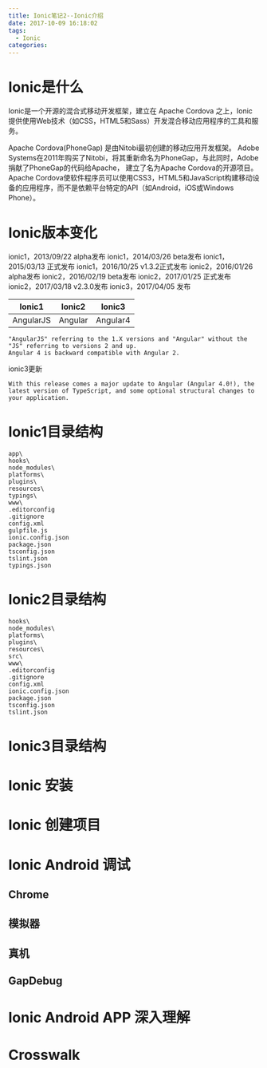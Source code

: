 ```yaml
---
title: Ionic笔记2--Ionic介绍
date: 2017-10-09 16:18:02
tags:
  - Ionic
categories:
---
```


# Ionic是什么

<!--more-->

Ionic是一个开源的混合式移动开发框架，建立在 Apache Cordova 之上，Ionic提供使用Web技术（如CSS，HTML5和Sass）开发混合移动应用程序的工具和服务。

Apache Cordova(PhoneGap) 是由Nitobi最初创建的移动应用开发框架。 Adobe Systems在2011年购买了Nitobi，将其重新命名为PhoneGap，与此同时，Adobe捐献了PhoneGap的代码给Apache， 建立了名为Apache Cordova的开源项目。 Apache Cordova使软件程序员可以使用CSS3，HTML5和JavaScript构建移动设备的应用程序，而不是依赖平台特定的API（如Android，iOS或Windows Phone）。


# Ionic版本变化

ionic1，2013/09/22 alpha发布
ionic1，2014/03/26 beta发布
ionic1，2015/03/13 正式发布
ionic1，2016/10/25 v1.3.2正式发布
ionic2，2016/01/26 alpha发布
ionic2，2016/02/19 beta发布
ionic2，2017/01/25 正式发布
ionic2，2017/03/18 v2.3.0发布
ionic3，2017/04/05 发布


| Ionic1    | Ionic2   | Ionic3 |
| :------:  | :-----:  |  :-----:  |
| AngularJS | Angular  | Angular4  |

    "AngularJS" referring to the 1.X versions and "Angular" without the "JS" referring to versions 2 and up.
    Angular 4 is backward compatible with Angular 2.

ionic3更新

    With this release comes a major update to Angular (Angular 4.0!), the latest version of TypeScript, and some optional structural changes to your application.

# Ionic1目录结构
    app\
    hooks\
    node_modules\
    platforms\
    plugins\
    resources\
    typings\
    www\
    .editorconfig
    .gitignore
    config.xml
    gulpfile.js
    ionic.config.json
    package.json
    tsconfig.json
    tslint.json
    typings.json


# Ionic2目录结构
    hooks\
    node_modules\
    platforms\
    plugins\
    resources\
    src\
    www\
    .editorconfig
    .gitignore
    config.xml
    ionic.config.json
    package.json
    tsconfig.json
    tslint.json


# Ionic3目录结构


# Ionic 安装



# Ionic 创建项目


# Ionic Android 调试


## Chrome


## 模拟器


## 真机

## GapDebug


# Ionic Android APP 深入理解


# Crosswalk

